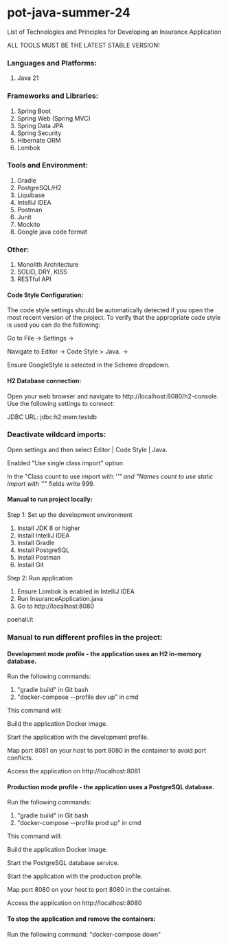 # pot-java-summer-24

List of Technologies and Principles for Developing an Insurance Application

ALL TOOLS MUST BE THE LATEST STABLE VERSION!

### Languages and Platforms:
1.	Java 21
 
### Frameworks and Libraries:
1.	Spring Boot
2.	Spring Web (Spring MVC)
3.	Spring Data JPA
4.	Spring Security
5.	Hibernate ORM
6.	Lombok

### Tools and Environment:
1.	Gradle
2.	PostgreSQL/H2
3.	Liquibase
4.	IntelliJ IDEA
5.	Postman
6.	Junit
7.	Mockito
8.	Google java code format

### Other:
1.	Monolith Architecture
2.	SOLID, DRY, KISS
3.	RESTful API

#### Code Style Configuration:
The code style settings should be automatically detected if you open the most recent version of the project.
To verify that the appropriate code style is used you can do the following:

Go to File -> Settings ->

Navigate to Editor -> Code Style > Java. ->

Ensure GoogleStyle is selected in the Scheme dropdown.


#### H2 Database connection:
Open your web browser and navigate to http://localhost:8080/h2-console. Use the following settings to connect:

JDBC URL: jdbc:h2:mem:testdb

### Deactivate wildcard imports:
Open settings and then select Editor | Code Style | Java.

Enabled "Use single class import" option

In the "Class count to use import with '*'" and "Names count to use static import with '*'" fields write 999.

#### Manual to run project locally:
Step 1: Set up the development environment
1. Install JDK 8 or higher
2. Install IntelliJ IDEA
3. Install Gradle
4. Install PostgreSQL
5. Install Postman
6. Install Git

Step 2: Run application

1. Ensure Lombok is enabled in IntelliJ IDEA
2. Run InsuranceApplication.java
3. Go to http://localhost:8080

poehali.lt   

### Manual to run different profiles in the project:
#### Development mode profile - the application uses an H2 in-memory database.
Run the following commands:
1. "gradle build" in Git bash
2. "docker-compose --profile dev up" in cmd

This command will:

Build the application Docker image.

Start the application with the development profile.

Map port 8081 on your host to port 8080 in the container to avoid port conflicts.

Access the application on http://localhost:8081

#### Production mode profile - the application uses a PostgreSQL database.
Run the following commands:
1. "gradle build" in Git bash
2. "docker-compose --profile prod up" in cmd

This command will:

Build the application Docker image.

Start the PostgreSQL database service.

Start the application with the production profile.

Map port 8080 on your host to port 8080 in the container.

Access the application on http://localhost:8080

#### To stop the application and remove the containers:
Run the following command:
"docker-compose down"